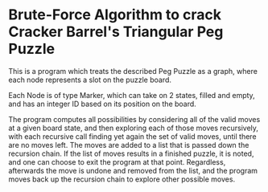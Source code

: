 # Brute-Force Algorithm to crack Cracker Barrel's Triangular Peg Puzzle

This is a program which treats the described Peg Puzzle as a graph, where each node represents a slot on the puzzle board.

Each Node is of type Marker, which can take on 2 states, filled and empty, and has an integer ID based on its position on the board.

The program computes all possibilities by considering all of the valid moves at a given board state, and then exploring each of those
moves recursively, with each recursive call finding yet again the set of valid moves, until there are no moves left.  The moves are
added to a list that is passed down the recursion chain.  If the list of moves results in a finished puzzle, it is noted, and
one can choose to exit the program at that point.  Regardless, afterwards the move is undone and removed from the list, and the
program moves back up the recursion chain to explore other possible moves.
